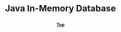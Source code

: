 # <p align="center">Java In-Memory Database</p>


**<p align="center"> [Top](#java-in-memory-database) </p>**



